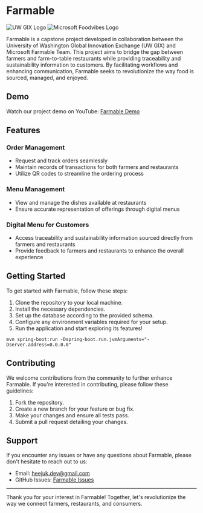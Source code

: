 # Farmable

![UW GIX Logo](link_to_uw_gix_logo) ![Microsoft Foodvibes Logo](link_to_microsoft_farmable_logo)

Farmable is a capstone project developed in collaboration between the University of Washington Global Innovation Exchange (UW GIX) and Microsoft Farmable Team. This project aims to bridge the gap between farmers and farm-to-table restaurants while providing traceability and sustainability information to customers. By facilitating workflows and enhancing communication, Farmable seeks to revolutionize the way food is sourced, managed, and enjoyed.

## Demo

Watch our project demo on YouTube: [Farmable Demo](link_to_youtube_demo)

## Features

### Order Management
- Request and track orders seamlessly
- Maintain records of transactions for both farmers and restaurants
- Utilize QR codes to streamline the ordering process

### Menu Management
- View and manage the dishes available at restaurants
- Ensure accurate representation of offerings through digital menus

### Digital Menu for Customers
- Access traceability and sustainability information sourced directly from farmers and restaurants
- Provide feedback to farmers and restaurants to enhance the overall experience

## Getting Started

To get started with Farmable, follow these steps:

1. Clone the repository to your local machine.
2. Install the necessary dependencies.
3. Set up the database according to the provided schema.
4. Configure any environment variables required for your setup.
5. Run the application and start exploring its features!

`mvn spring-boot:run -Dspring-boot.run.jvmArguments="-Dserver.address=0.0.0.0"
`

## Contributing

We welcome contributions from the community to further enhance Farmable. If you're interested in contributing, please follow these guidelines:

1. Fork the repository.
2. Create a new branch for your feature or bug fix.
3. Make your changes and ensure all tests pass.
4. Submit a pull request detailing your changes.

## Support

If you encounter any issues or have any questions about Farmable, please don't hesitate to reach out to us:

- Email: [heejuk.dev@gmail.com](mailto:support@Farmableconnect.com)
- GitHub Issues: [Farmable Issues](link_to_github_issues)

<!-- ## License

This project is licensed under the MIT License - see the [LICENSE](LICENSE) file for details. -->

---

Thank you for your interest in Farmable! Together, let's revolutionize the way we connect farmers, restaurants, and consumers.
